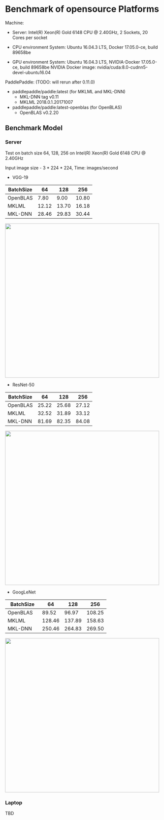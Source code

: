 # Benchmark of opensource Platforms
Machine:

- Server: Intel(R) Xeon(R) Gold 6148 CPU @ 2.40GHz, 2 Sockets, 20 Cores per socket

- CPU environment
System: Ubuntu 16.04.3 LTS, Docker 17.05.0-ce, build 89658be
- GPU environment
System: Ubuntu 16.04.3 LTS, NVIDIA-Docker 17.05.0-ce, build 89658be
NVIDIA Docker image: nvidia/cuda:8.0-cudnn5-devel-ubuntu16.04

PaddlePaddle: (TODO: will rerun after 0.11.0)
- paddlepaddle/paddle:latest (for MKLML and MKL-DNN)
  - MKL-DNN tag v0.11
  - MKLML 2018.0.1.20171007
- paddlepaddle/paddle:latest-openblas (for OpenBLAS)
  - OpenBLAS v0.2.20

## Benchmark Model

### Server
Test on batch size 64, 128, 256 on Intel(R) Xeon(R) Gold 6148 CPU @ 2.40GHz

Input image size - 3 * 224 * 224, Time: images/second

- VGG-19

| BatchSize    | 64    | 128  | 256     |
|--------------|-------| -----| --------|
| OpenBLAS     | 7.80  | 9.00  | 10.80  | 
| MKLML        | 12.12 | 13.70 | 16.18  |
| MKL-DNN      | 28.46 | 29.83 | 30.44  |

<img src="figs/vgg-cpu-train.png" width="500">

 - ResNet-50

| BatchSize    | 64    | 128   | 256    |
|--------------|-------| ------| -------|
| OpenBLAS     | 25.22 | 25.68 | 27.12  | 
| MKLML        | 32.52 | 31.89 | 33.12  |
| MKL-DNN      | 81.69 | 82.35 | 84.08  |

<img src="figs/resnet-cpu-train.png" width="500">

 - GoogLeNet

| BatchSize    | 64    | 128   | 256    |
|--------------|-------| ------| -------|
| OpenBLAS     | 89.52 | 96.97 | 108.25 | 
| MKLML        | 128.46| 137.89| 158.63 |
| MKL-DNN      | 250.46| 264.83| 269.50 |

<img src="figs/googlenet-cpu-train.png" width="500">

### Laptop
TBD

